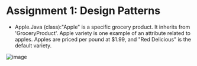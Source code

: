 # Assignment 1: Design Patterns
- Apple.Java (class):"Apple" is a specific grocery product. It inherits from 'GroceryProduct'. Apple variety is one example of an attribute related to apples. Apples are priced per pound at $1.99, and "Red Delicious" is the default variety.
    
![image](https://github.com/Muji90/Assignment-1/assets/145510715/13d0981d-e948-421e-85d6-af3be0dca4d4)

